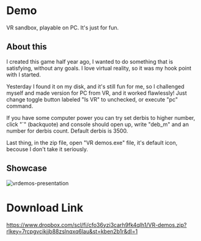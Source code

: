 # Demo
VR sandbox, playable on PC. It's just for fun.

## About this
I created this game half year ago, I wanted to do something that is satisfying, without any goals. I love virtual reality, so it was my hook point with I started.

Yesterday I found it on my disk, and it's still fun for me, so I challenged myself and made version for PC from VR, and it worked flawlessly! Just change toggle button labeled "Is VR" to unchecked, or execute "pc" command.

If you have some computer power you can try set derbis to higher number, click "`" (backquote) and console should open up, write "deb_m" and an number for derbis count. Default derbis is 3500.

Last thing, in the zip file, open "VR demos.exe" file, it's default icon, becouse I don't take it seriously.

## Showcase
![vrdemos-presentation](https://github.com/user-attachments/assets/7be2e002-d777-4953-bfc6-17d7cfff2ffd)


# Download Link
https://www.dropbox.com/scl/fi/cfo36yzi3carh9fk4qlh1/VR-demos.zip?rlkey=7rcpgvcikjjb88zslnqxq6lau&st=kben2b1r&dl=1
